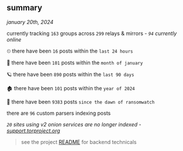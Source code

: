 
## summary
_january 20th, 2024_

currently tracking `163` groups across `299` relays & mirrors - _`94` currently online_

⏲ there have been `16` posts within the `last 24 hours`

🦈 there have been `101` posts within the `month of january`

🪐 there have been `890` posts within the `last 90 days`

🏚 there have been `101` posts within the `year of 2024`

🦕 there have been `9383` posts `since the dawn of ransomwatch`

there are `96` custom parsers indexing posts

_`20` sites using v2 onion services are no longer indexed - [support.torproject.org](https://support.torproject.org/onionservices/v2-deprecation/)_

> see the project [README](https://github.com/joshhighet/ransomwatch#ransomwatch--) for backend technicals

